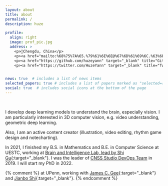 ```yaml
---
layout: about
title: about
permalink: /
description: huze

profile:
  align: right
  image: prof_pic.jpg
  address: >
    <p>📍Chengdu, China</p>
    <p><a href="mailto:%68%75%7A%65.%79%61%6E%6E@%67%6D%61%69%6C.%63%6F%6D"><i class="fas fa-envelope"> Email</i></a></p>
    <p><a href="https://github.com/huzeyann" target="_blank" title="GitHub"><i class="fab fa-github"> Github</i></a></p>
    <p><a href="https://twitter.com/HuzeYann" target="_blank" title="Twitter"><i class="fab fa-twitter"> Twitter</i></a></p>


news: true  # includes a list of news items
selected_papers: true # includes a list of papers marked as "selected={true}"
social: true  # includes social icons at the bottom of the page
---
```


<br/>

I develop deep learning models to understand the brain, especially vision. I am particularly interested in 3D computer vision, e.g. video understanding, geometric deep learning. 

Also, I am an active content creator (illustration, video editing, rhythm game design and notecharting).

In 2021, I finished my B.S. in Mathematics and B.E. in Computer Science at UESTC, working at [Brain and Intelligence Lab, lead by Shi Gu](http://guslab.org/){:target="\_blank"}. I was the leader of [CNSS Studio DevOps Team](https://cnss.io/) in 2019. I will start my PhD in 2022. 

{% comment %} 
    at UPenn, working with [James C. Gee](https://www.med.upenn.edu/apps/faculty/index.php/g5455356/p10656){:target="\_blank"} and [Jianbo Shi](https://www.cis.upenn.edu/~jshi/){:target="\_blank"}.
{% endcomment %}